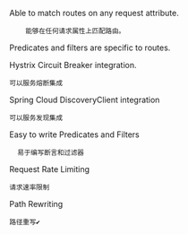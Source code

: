 

Able to match routes on any request attribute.
```
    能够在任何请求属性上匹配路由。
```

Predicates and filters are specific to routes.

Hystrix Circuit Breaker integration.
```
可以服务熔断集成
```

Spring Cloud DiscoveryClient integration

```
可以服务发现集成

```

Easy to write Predicates and Filters

```
  易于编写断言和过滤器

```

Request Rate Limiting
```
请求速率限制

```

Path Rewriting
```
路径重写✔️

```